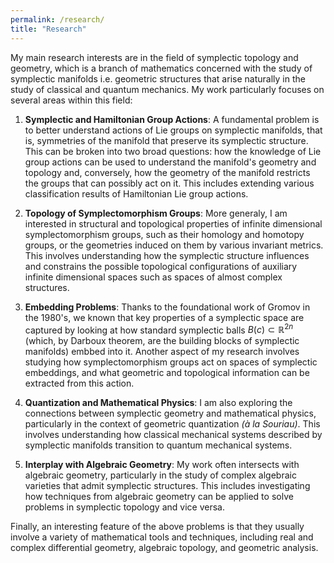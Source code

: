 ```yaml
---
permalink: /research/
title: "Research"
---
```


My main research interests are in the field of symplectic topology and geometry, which is a branch of mathematics concerned with the study of symplectic manifolds i.e. geometric structures that arise naturally in the study of classical and quantum mechanics. My work particularly focuses on several areas within this field:

1. **Symplectic and Hamiltonian Group Actions**: A fundamental problem is to better understand actions of Lie groups on symplectic manifolds, that is, symmetries of the manifold that preserve its symplectic structure. This can be broken into two broad questions: how the knowledge of Lie group actions can be used to understand the manifold's geometry and topology and, conversely, how the geometry of the manifold restricts the groups that can possibly act on it. This includes extending various classification results of Hamiltonian Lie group actions. 

2. **Topology of Symplectomorphism Groups**: More generaly, I am interested in structural and topological properties of infinite dimensional symplectomorphism groups, such as their homology and homotopy groups, or the geometries induced on them by various invariant metrics. This involves understanding how the symplectic structure influences and constrains the possible topological configurations of auxiliary infinite dimensional spaces such as spaces of almost complex structures.

4. **Embedding Problems**: Thanks to the foundational work of Gromov in the 1980's, we known that key properties of a symplectic space are captured by looking at how standard symplectic balls $B(c)\subset\mathbb{R}^{2n}$ (which, by Darboux theorem, are the building blocks of symplectic manifolds) embbed into it. Another aspect of my research involves studying how symplectomorphism groups act on spaces of symplectic embeddings, and what geometric and topological information can be extracted from this action.

5. **Quantization and Mathematical Physics**: I am also exploring the connections between symplectic geometry and mathematical physics, particularly in the context of geometric quantization *(à la Souriau)*. This involves understanding how classical mechanical systems described by symplectic manifolds transition to quantum mechanical systems.

3. **Interplay with Algebraic Geometry**:  My work often intersects with algebraic geometry, particularly in the study of complex algebraic varieties that admit symplectic structures. This includes investigating how techniques from algebraic geometry can be applied to solve problems in symplectic topology and vice versa.


Finally, an interesting feature of the above problems is that they usually involve a variety of mathematical tools and techniques, including real and complex differential geometry, algebraic topology, and geometric analysis.
